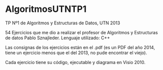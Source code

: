 ﻿# AlgoritmosUTNTP1
TP Nº1 de Algoritmos y Estructuras de Datos, UTN 2013

54 Ejercicios que me dio a realizar el profesor de Algoritmos y Estructuras de datos Pablo Sznajleder.
Lenguaje utilizado: C++

Las consignas de los ejercicios están en el .pdf (es un PDF del año 2014, tiene un ejercicio menos que el del 2013, no pude encontrar el viejo).

Cada ejercicio tiene su código, ejecutable y diagrama en Visio 2010.
